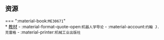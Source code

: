 ## 资源  
=== ":material-book:`ME30671`"  
    * [教材](https://api.mir6.com/api/lanzou?url=https://cqu-openlib.lanzout.com/ikYHx294ylfg&down=true) - :material-format-quote-open:`机器人学导论` - :material-account:`约翰 J. 克雷格` - :material-printer:`机械工业出版社`  